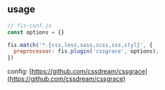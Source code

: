 <!-- markdownlint-disable MD002 MD041 -->

## usage

```js
// fis-conf.js
const options = {}

fis.match('*.{css,less,sass,scss,sss,styl}', {
  preprocessor: fis.plugin('cssgrace', options),
})
```

config: [https://github.com/cssdream/cssgrace](https://github.com/cssdream/cssgrace)
